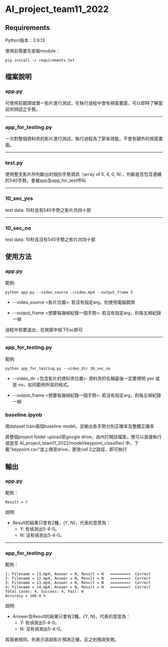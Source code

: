 # AI_project_team11_2022

## Requirements

Python版本：3.9.13

使用前需要先安裝module：
```
pip install -r requirements.txt
```

## 檔案說明
### app.py

可使用前鏡頭或單一影片進行測試，在執行過程中會有視窗畫面，可以即時了解當前所辨認之手勢。

---
### app_for_testing.py
一次對整個資料夾的影片進行測試，執行過程為了節省效能，不會有額外的視窗畫面。


---
### test.py
使用整支影片所判斷出的個別手勢資訊（array of 5, 4, 0, N），判斷是否包含連續的540手勢，會被app及app_for_test呼叫

---
### 10_sec_yes
test data: 10秒且有540手勢之影片共四十部

---
### 10_sec_no
test data: 10秒且沒有540手勢之影片共四十部

## 使用方法
### app.py
範例:

```
python app.py --video_source ./video.mp4 --output_frame 5
```

* --video_source <影片位置>: 若沒有指定arg，則使用電腦鏡頭

* --output_frame <想要每幾幀紀錄一個手勢>: 若沒有指定arg，則每五幀紀錄一幀

過程中若要退出，在視窗中按下Esc即可

---

### app_for_testing.py
範例:

```
python app_for_testing.py --video_dir 10_sec_no
```

* --video_dir <包含影片的資料夾位置>: 資料夾的名稱最後一定要標明 yes 或是 no，如同範例所寫的格式。

* --output_frame <想要每幾幀紀錄一個手勢>: 若沒有指定arg，則每五幀紀錄一幀

### baseline.ipynb
用dataset train兩個baseline model，並輸出各手勢分別正確率及整體正確率

將整個project folder upload至google drive，由內打開該檔案，應可以直接執行
或是至 AI_project_team11_2022/model/keypoint_classifier/ 中，下載"keypoint.csv"並上傳至drive，更改cell 2之路徑，即可執行


## 輸出
### app.py
範例：
```
Result = Y
```
說明:
* Result的結果只會有2種，{Y, N}，代表的意思為：
    - Y: 有偵測出5-4-0。
    - N: 沒有偵測出5-4-0。

---

### app_for_testing.py
範例：
```
1: Filename = 11.mp4, Answer = N, Result = N   ========>  Correct
2: Filename = 12.mp4, Answer = N, Result = N   ========>  Correct
3: Filename = 13.mp4, Answer = N, Result = N   ========>  Correct
4: Filename = 14.mp4, Answer = N, Result = N   ========>  Correct
Total cases: 4, Success: 4, Fail: 0
Accuracy = 100.0 %
```
說明:
* Answer及Result的結果只會有2種，{Y, N}，代表的意思為：
    - Y: 有偵測出5-4-0。
    - N: 沒有偵測出5-4-0。

若兩者相同，則表示該部影片預測正確，反之則預測失敗。
